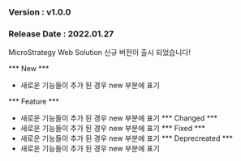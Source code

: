 ### Version : v1.0.0
### Release Date : 2022.01.27

MicroStrategy Web Solution 신규 버전이 출시 되었습니다!

*** New ***
 - 새로운 기능들이 추가 된 경우 new 부분에 표기

*** Feature ***
- 새로운 기능들이 추가 된 경우 new 부분에 표기
*** Changed ***
- 새로운 기능들이 추가 된 경우 new 부분에 표기
*** Fixed ***
- 새로운 기능들이 추가 된 경우 new 부분에 표기
*** Deprecreated ***
- 새로운 기능들이 추가 된 경우 new 부분에 표기
